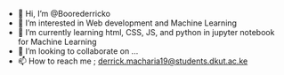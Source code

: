 - 👋 Hi, I’m @Boorederricko
- 👀 I’m interested in Web development and Machine Learning
- 🌱 I’m currently learning html, CSS, JS, and python in jupyter notebook for Machine Learning
- 💞️ I’m looking to collaborate on ...
- 📫 How to reach me ; derrick.macharia19@students.dkut.ac.ke

<!---
Boorederricko/Boorederricko is a ✨ special ✨ repository because its `README.md` (this file) appears on your GitHub profile.
You can click the Preview link to take a look at your changes.
--->
